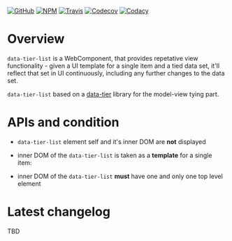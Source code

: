 [![GitHub](https://img.shields.io/github/license/gullerya/data-tier-list.svg)](https://github.com/gullerya/data-tier-list)
[![NPM](https://img.shields.io/npm/v/data-tier-list.svg?label=npm%20data-tier-list)](https://www.npmjs.com/package/data-tier-list)
[![Travis](https://img.shields.io/travis/gullerya/data-tier-list.svg)](https://travis-ci.org/gullerya/data-tier-list)
[![Codecov](https://img.shields.io/codecov/c/github/gullerya/data-tier-list/master.svg)](https://codecov.io/gh/gullerya/data-tier-list/branch/master)
[![Codacy](https://img.shields.io/codacy/grade/056de1a3a7c740678d517a0ee0b41b4f.svg?logo=codacy)](https://app.codacy.com/app/gullerya/data-tier-list)

# Overview

`data-tier-list` is a WebComponent, that provides repetative view functionality - given a UI template for a single item and a tied data set, it'll reflect that set in UI continuously, including any further changes to the data set. 

`data-tier-list` based on a [data-tier](https://github.com/gullerya/data-tier) library for the model-view tying part.

# APIs and condition

* `data-tier-list` element self and it's inner DOM are **not** displayed

* inner DOM of the `data-tier-list` is taken as a **template** for a single item:

* inner DOM of the `data-tier-list` **must** have one and only one top level element

# Latest changelog

TBD
